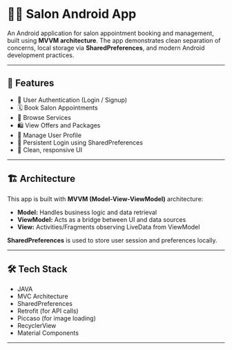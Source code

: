 # 💇‍♀️ Salon Android App

An Android application for salon appointment booking and management, built using **MVVM architecture**. The app demonstrates clean separation of concerns, local storage via **SharedPreferences**, and modern Android development practices.

---

## 🚀 Features

- 🔐 User Authentication (Login / Signup)
- 🗓️ Book Salon Appointments
- 💇 Browse Services
- 🛍️ View Offers and Packages
- 📝 Manage User Profile
- 💾 Persistent Login using SharedPreferences
- 📱 Clean, responsive UI

---

## 🏗️ Architecture

This app is built with **MVVM (Model-View-ViewModel)** architecture:
- **Model:** Handles business logic and data retrieval
- **ViewModel:** Acts as a bridge between UI and data sources
- **View:** Activities/Fragments observing LiveData from ViewModel

**SharedPreferences** is used to store user session and preferences locally.

---

## 🛠️ Tech Stack

- JAVA
- MVC Architecture
- SharedPreferences
- Retrofit (for API calls)
- Piccaso (for image loading)
- RecyclerView
- Material Components

---


